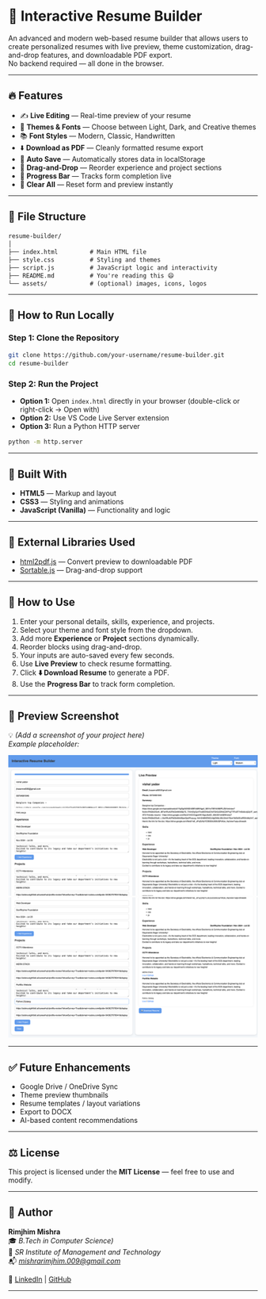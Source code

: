 
# 🧠 Interactive Resume Builder

An advanced and modern web-based resume builder that allows users to create personalized resumes with live preview, theme customization, drag-and-drop features, and downloadable PDF export.  
No backend required — all done in the browser.

---

## 🔥 Features

- ✍️ **Live Editing** — Real-time preview of your resume
- 🎨 **Themes & Fonts** — Choose between Light, Dark, and Creative themes
- 📚 **Font Styles** — Modern, Classic, Handwritten
- ⬇️ **Download as PDF** — Cleanly formatted resume export
- 🧠 **Auto Save** — Automatically stores data in localStorage
- 🧲 **Drag-and-Drop** — Reorder experience and project sections
- 📶 **Progress Bar** — Tracks form completion live
- 🧹 **Clear All** — Reset form and preview instantly

---

## 📁 File Structure

```
resume-builder/
│
├── index.html         # Main HTML file
├── style.css          # Styling and themes
├── script.js          # JavaScript logic and interactivity
├── README.md          # You're reading this 😄
└── assets/            # (optional) images, icons, logos
```

---

## 🚀 How to Run Locally

### Step 1: Clone the Repository

```bash
git clone https://github.com/your-username/resume-builder.git
cd resume-builder
```

### Step 2: Run the Project

- **Option 1:** Open `index.html` directly in your browser (double-click or right-click → Open with)
- **Option 2:** Use VS Code Live Server extension  
- **Option 3:** Run a Python HTTP server

```bash
python -m http.server
```

---

## 🧰 Built With

- **HTML5** — Markup and layout
- **CSS3** — Styling and animations
- **JavaScript (Vanilla)** — Functionality and logic

---

## 🔌 External Libraries Used

- [html2pdf.js](https://github.com/eKoopmans/html2pdf) — Convert preview to downloadable PDF
- [Sortable.js](https://github.com/SortableJS/Sortable) — Drag-and-drop support

---

## 🧠 How to Use

1. Enter your personal details, skills, experience, and projects.
2. Select your theme and font style from the dropdown.
3. Add more **Experience** or **Project** sections dynamically.
4. Reorder blocks using drag-and-drop.
5. Your inputs are auto-saved every few seconds.
6. Use **Live Preview** to check resume formatting.
7. Click **⬇️ Download Resume** to generate a PDF.
8. Use the **Progress Bar** to track form completion.

---

## 📸 Preview Screenshot

💡 *(Add a screenshot of your project here)*  
_Example placeholder:_

![Project Preview](SS1.png)
![Project Preview](SS2.png)

---

## ✅ Future Enhancements

- Google Drive / OneDrive Sync
- Theme preview thumbnails
- Resume templates / layout variations
- Export to DOCX
- AI-based content recommendations

---

## ⚖️ License

This project is licensed under the **MIT License** — feel free to use and modify.

---

## 👤 Author

**Rimjhim Mishra**  
🎓 *B.Tech in Computer Science)*  
🏫 *SR Institute of Management and Technology*  
📬 *mishrarimjhim.009@gmail.com*  

🔗 [LinkedIn](https://www.linkedin.com/in/rimjhim-mishra-8771632a3/) | [GitHub](https://github.com/mishraji654)

---
